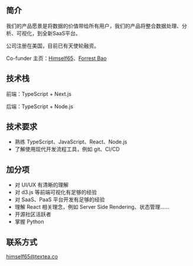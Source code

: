 ## 简介

我们的产品愿景是将数据的价值带给所有用户，我们的产品将整合数据处理、分析、可视化，到全新SaaS平台。

公司注册在美国，目前已有天使轮融资。

Co-funder 主页：[Himself65](https://github.com/Himself65)、[Forrest Bao](https://forrestbao.github.io/)

## 技术栈

前端：TypeScript + Next.js

后端：TypeScript + Node.js

## 技术要求

- 熟练 TypeScript、JavaScript、React、Node.js
- 了解使用现代开发流程工具，例如 git、CI/CD

## 加分项
- 对 UI/UX 有清晰的理解
- 对 d3.js 等前端可视化有足够的经验
- 对 SaaS、PaaS 平台开发有足够的经验
- 理解 React 相关理念，例如 Server Side Rendering、状态管理……
- 开源社区活跃者
- 掌握 Python

## 联系方式

<himself65@textea.co>
